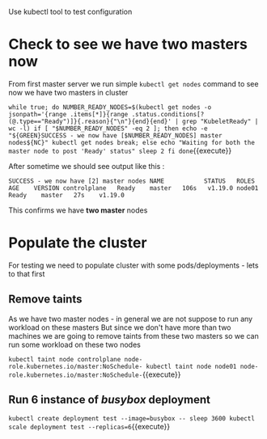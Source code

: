 Use kubectl tool to test configuration

# Check to see we have two masters now 

From first master server we run simple `kubectl get nodes` command to see now we have two masters in cluster 

`
while true;
do
NUMBER_READY_NODES=$(kubectl get nodes -o jsonpath='{range .items[*]}{range .status.conditions[?(@.type=="Ready")]}{.reason}{"\n"}{end}{end}' | grep "KubeletReady" | wc -l)
if [ "$NUMBER_READY_NODES" -eq 2 ]; then
  echo -e "${GREEN}SUCCESS - we now have [$NUMBER_READY_NODES] master nodes${NC}"
  kubectl get nodes
  break;
else
  echo "Waiting for both the master node to post 'Ready' status"
  sleep 2
fi
done
`{{execute}}

After sometime we should see output like this :

`
SUCCESS - we now have [2] master nodes
NAME           STATUS   ROLES    AGE    VERSION
controlplane   Ready    master   106s   v1.19.0
node01         Ready    master   27s    v1.19.0
`

This confirms we have **two master** nodes

# Populate the cluster

For testing we need to populate cluster with some pods/deployments - lets to that first

## Remove taints 

As we have two master nodes - in general we are not suppose to run any workload on these masters 
But since we don't have more than two machines we are going to remove taints from these two masters so we can run some workload on these two nodes

`
kubectl taint node controlplane node-role.kubernetes.io/master:NoSchedule-
kubectl taint node node01 node-role.kubernetes.io/master:NoSchedule-
`{{execute}}

## Run 6 instance of *busybox* deployment 

`
kubectl create deployment test --image=busybox -- sleep 3600
kubectl scale deployment test --replicas=6
`{{execute}}
